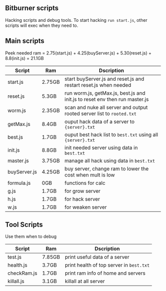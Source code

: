 ## Bitburner scripts

Hacking scripts and debug tools.
To start hacking `run start.js`, other scripts will exec when they need to.

## Main scripts

Peek needed ram = 2.75(start.js) + 4.25(buyServer.js) + 5.30(reset.js) + 8.8(init.js) = 21.1GB

| Script       | Ram    | Dscription                                                                  |
| ------------ | ------ | --------------------------------------------------------------------------- |
| start.js     | 2.75GB | start buyServer.js and reset.js and restart reset.js when needed            |
| reset.js     | 5.3GB  | run worm.js, getMax.js, best.js and init.js to reset env then run master.js |
| worm.js      | 2.35GB | scan and nuke all server and output rooted server list to `rooted.txt`      |
| getMax.js    | 8.4GB  | ouput hack data of  a server to `{server}.txt`                              |
| best.js      | 1.7GB  | ouput best hack list to `best.txt` using all `{server}.txt`                 |
| init.js      | 8.8GB  | init needed server using data in `best.txt`                                 |
| master.js    | 3.75GB | manage all hack using data in `best.txt`                                    |
| buyServer.js | 4.25GB | buy server, change ram to lower the cost when mult is low                   |
| formula.js   | 0GB    | functions for calc                                                          |
| g.js         | 1.7GB  | for grow server                                                             |
| h.js         | 1.7GB  | for hack server                                                             |
| w.js         | 1.7GB  | for weaken server                                                           |

## Tool Scripts

Use them when to debug

| Script      | Ram    | Dscription                               |
| ----------- | ------ | ---------------------------------------- |
| test.js     | 7.85GB | print useful data of a server            |
| health.js   | 3.7GB  | print health of top server in `best.txt` |
| checkRam.js | 1.7GB  | print ram info of home and servers       |
| killall.js  | 3.1GB  | killall at all server                    |
